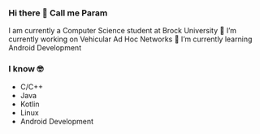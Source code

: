 ### Hi there 👋 Call me Param

I am currently a Computer Science student at Brock University
🔭 I’m currently working on Vehicular Ad Hoc Networks
🌱 I’m currently learning Android Development

### I know 🤓 
- C/C++
- Java
- Kotlin
- Linux
- Android Development
